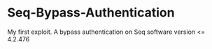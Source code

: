 # Seq-Bypass-Authentication
My first exploit. A bypass authentication on Seq software version &lt;= 4.2.476
